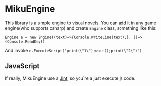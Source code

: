 # MikuEngine

This library is a simple engine to visual novels. You can add it in any game engine(who supports csharp) and create `Engine` class, something like this:
```
Engine e = new Engine((text)=>{Console.WriteLine(text);}, ()=>{Console.ReadKey})
```
And invoke `e.ExecuteScript("print(\"1\");wait();print(\"2\")")`

## JavaScript

If really, MikuEngine use a [Jint](https://github.com/sebastienros/jint), so you`re a just execute js code.
